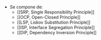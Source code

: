 - Se compone de:
	- [[SRP, Single Responsibility Principle]]
	- [[OCP, Open-Closed Principle]]
	- [[LSP, Liskov Substitution Principle]]
	- [[ISP, Interface Segregation Principle]]
	- [[DIP, Dependency Inversion Principle]]